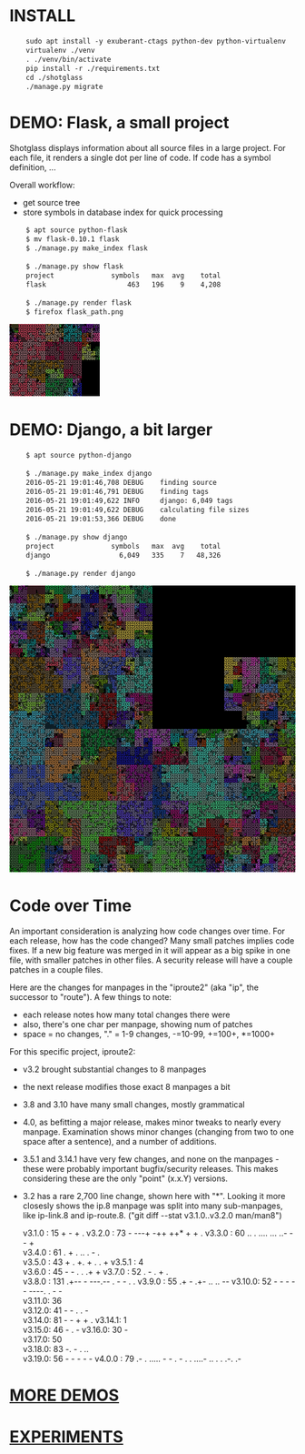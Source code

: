 # INSTALL

```
    sudo apt install -y exuberant-ctags python-dev python-virtualenv
    virtualenv ./venv
    . ./venv/bin/activate
    pip install -r ./requirements.txt
    cd ./shotglass
    ./manage.py migrate
```



# DEMO: Flask, a small project

Shotglass displays information about all source files in a large
project. For each file, it renders a single dot per line of code. If
code has a symbol definition, ...

Overall workflow:

- get source tree
- store symbols in database index for quick processing

```
    $ apt source python-flask
    $ mv flask-0.10.1 flask
    $ ./manage.py make_index flask

    $ ./manage.py show flask
    project              symbols   max  avg    total
    flask                    463   196    9    4,208

    $ ./manage.py render flask
    $ firefox flask_path.png
```


![Flask](images/flask_path.png)


# DEMO: Django, a bit larger

```
    $ apt source python-django

    $ ./manage.py make_index django
    2016-05-21 19:01:46,708 DEBUG    finding source
    2016-05-21 19:01:46,791 DEBUG    finding tags
    2016-05-21 19:01:49,622 INFO     django: 6,049 tags
    2016-05-21 19:01:49,622 DEBUG    calculating file sizes
    2016-05-21 19:01:53,366 DEBUG    done

    $ ./manage.py show django
    project              symbols   max  avg    total
    django                 6,049   335    7   48,326

    $ ./manage.py render django
```

![Django](images/django_path.png)

# Code over Time

An important consideration is analyzing how code changes over time. For each release, how has the code changed? Many small patches implies code fixes. If a new big feature was merged in it will appear as a big spike in one file, with smaller patches in other files.  A security release will have a couple patches in a couple files.

Here are the changes for manpages in the "iproute2" (aka "ip", the successor to "route").  A few things to note:

- each release notes how many total changes there were
- also, there's one char per manpage, showing num of patches
- space = no changes, "." = 1-9 changes, -=10-99, +=100+, *=1000+

For this specific project, iproute2:

- v3.2 brought substantial changes to 8 manpages
- the next release modifies those exact 8 manpages a bit
- 3.8 and 3.10 have many small changes, mostly grammatical
- 4.0, as befitting a major release, makes minor tweaks to nearly every manpage. Examination shows minor changes (changing from two to one space after a sentence), and a number of additions.
- 3.5.1 and 3.14.1 have very few changes, and none on the manpages - these were probably important bugfix/security releases. This makes considering these are the only "point" (x.x.Y) versions.
- 3.2 has a rare 2,700 line change, shown here with "*".  Looking it more closesly shows the ip.8 manpage was split into many sub-manpages, like ip-link.8 and ip-route.8.  ("git diff --stat v3.1.0..v3.2.0 man/man8")

    v3.1.0 :  15  +                                   -        + .
    v3.2.0 :  73      -   ---+ -++  ++*                 +    +   .
    v3.3.0 :  60  ..  .   .... ...  ..-                 -   - +   
    v3.4.0 :  61     .   +            . ..  .    -       .        
    v3.5.0 :  43    +                         .   +. +  .  .     +
    v3.5.1 :   4                                                  
    v3.6.0 :  45    -                 -      .   . .+            +
    v3.7.0 :  52  .      -     .  +   .                           
    v3.8.0 : 131 .+-- -   ---.-- .  - -             .            .
    v3.9.0 :  55   .+    -          .+-        ..   ..          --
    v3.10.0:  52    -     -  - - - ----.     .      -          -  
    v3.11.0:  36                                                  
    v3.12.0:  41    -            -  .  .  -                       
    v3.14.0:  81             -               -         +  +      .
    v3.14.1:   1                                                  
    v3.15.0:  46    -                                      .    - 
    v3.16.0:  30                   -                              
    v3.17.0:  50                                                  
    v3.18.0:  83       -.  -   .     ..                           
    v3.19.0:  56    -          -      -      -                   -
    v4.0.0 :  79   .- .  ..... - -  . -    . . ....- .. . . .-. .-



# [MORE DEMOS](DEMOS.md)

# [EXPERIMENTS](EXPERIMENTS.md)
